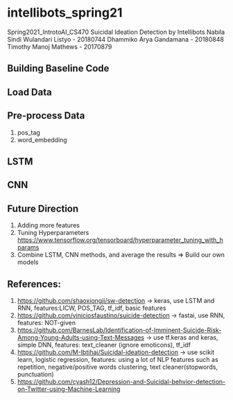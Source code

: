 # intellibots_spring21
Spring2021_IntrotoAI_CS470
Suicidal Ideation Detection by Intellibots
Nabila Sindi Wulandari Listyo - 20180744
Dhammiko Arya Gandamana - 20180848
Timothy Manoj Mathews - 20170879


## Building Baseline Code
## Load Data
## Pre-process Data
1. pos_tag
2. word_embedding

## LSTM


## CNN



## Future Direction
1. Adding more features
2. Tuning Hyperparameters https://www.tensorflow.org/tensorboard/hyperparameter_tuning_with_hparams
3. Combine LSTM, CNN methods, and average the results => Build our own models

## References:
1. https://github.com/shaoxiongji/sw-detection -> keras, use LSTM and RNN, features:LICW, POS_TAG, tf_idf, basic features
2. https://github.com/viniciosfaustino/suicide-detection -> fastai, use RNN, features: NOT-given
3. https://github.com/BarnesLab/Identification-of-Imminent-Suicide-Risk-Among-Young-Adults-using-Text-Messages -> use tf.keras and keras, simple DNN, features: text_cleaner (ignore emoticons), tf_idf 
4. https://github.com/M-Ibtihaj/Suicidal-ideation-detection -> use scikit learn, logistic regression, features: using a lot of NLP features such as repetition, negative/positive words clustering, text cleaner(stopwords, punctuation)
5. https://github.com/cyash12/Depression-and-Suicidal-behvior-detection-on-Twitter-using-Machine-Learning
